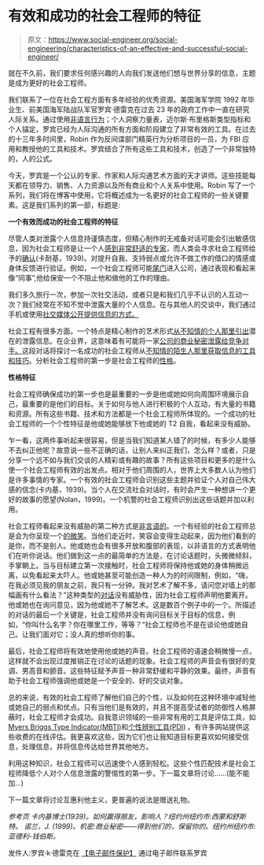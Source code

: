 # 有效和成功的社会工程师的特征

> 原文：<https://www.social-engineer.org/social-engineering/characteristics-of-an-effective-and-successful-social-engineer/>

就在不久前，我们要求任何感兴趣的人向我们发送他们想与世界分享的信息，主题是成为更好的社会工程师。

我们联系了一位在社会工程方面有多年经验的优秀资源。美国海军学院 1992 年毕业生、前美国海军陆战队军官罗宾·德雷克在过去 23 年的政府工作中一直在研究人际关系。通过使用[非语言行为](https://www.social-engineer.org/podcast/episode-032-non-verbal-human-hacking/)；个人洞察力量表，迈尔斯·布里格斯类型指标和个人锚定，罗宾已经为人际沟通的所有方面和阶段建立了非常有效的工具。在过去的十三年多时间里，Robin 作为反间谍部门精英行为分析项目的一员，为 FBI 应用和教授他的工具和技术。罗宾结合了所有这些工具和技术，创造了一个非常独特的，人的公式。

今天，罗宾是一个公认的专家、作家和人际沟通艺术方面的天才讲师。这些技能每天都在领导力、销售、人力资源以及所有商业和个人关系中使用。Robin 写了一个系列，我们将在博客中使用，它将概述成为一名更好的社会工程师的一些关键要素。这是我们系列的第一部，标题是:

**一个有效而成功的社会工程师的特征**

尽管人类对泄露个人信息持谨慎态度，但精心制作的无戒备对话可能会引出敏感信息，因为社会工程师是让一个人[感到非常舒适的专家](https://www.social-engineer.org/framework/psychological-principles/instant-rapport/)，而人类会寻求社会工程师给予的[确认](https://www.social-engineer.org/framework/influencing-others/influence-tactics/liking/)(卡耐基，1939)。对提升自我、支持弱点或允许不做工作的借口的情感或身体反馈进行验证。例如，一个社会工程师可能[尾门](https://www.social-engineer.org/framework/information-gathering/physical-methods-of-information-gathering/)进入公司，通过表现和看起来像“同事”,他给保安一个不阻止他和做他的工作的理由。

我们多久旅行一次，参加一次社交活动，或者只是和我们几乎不认识的人互动一次？我们经常在不知不觉中泄露大量的个人信息。在与其他人的交谈中，我们通过手机或使用[社交媒体公开提供信息的方式。](https://www.social-engineer.org/newsletter/6132/)

社会工程有很多方面。一个特点是精心制作的艺术形式[从不知情的个人那里引出](https://www.social-engineer.org/framework/influencing-others/elicitation/becoming-successful-elicitor/)潜在的泄露信息。在企业界，这意味着有可能将一家[公司的商业秘密泄露给竞争对手。](https://www.social-engineer.org/framework/general-discussion/categories-social-engineers/spies-espionage/)这段对话将探讨一名成功的社会工程师从[不知情的陌生人那里获取信息的工具和技巧](https://www.social-engineer.org/how-tos/gift-giving-social-engineer-style/)。分析社会工程师的第一步是社会工程师的[性格](https://www.social-engineer.org/framework/general-discussion/categories-social-engineers/)。

**性格特征**

社会工程师确保成功的第一步也是最重要的一步是他或她如何向周围环境展示自己，最重要的是他们的目标。关于如何与他人进行积极的个人互动，有大量的书籍和资源。所有这些书籍、技术和方法都是一个社会工程师所体现的。一个成功的社会工程师的一个个性特征是他或她能够放下他或她的 T2 自我，看起来没有威胁。

乍一看，这两件事听起来很容易，但是当我们知道某人错了的时候，有多少人能够不去纠正他呢？故意说一些不正确的话，让别人来纠正我们，怎么样？或者，只是分享一个远不如与我们交谈的人精彩或有趣的故事？所有这些项目和更多的是什么使一个社会工程师有效的出发点。相对于他们周围的人，世界上大多数人认为他们是许多事情的专家。一个有效的社会工程师会识别这些主题并验证个人对自己伟大感的信念(卡内基，1939)。当个人在交流社会对话时，有时会产生一种想讲一个更好的故事的愿望(Nolan，1999)。一个机警的社会工程师识别出这些话题并加以利用。

社会工程师看起来没有威胁的第二种方式是[非言语的](https://www.social-engineer.org/framework/psychological-principles/interview-interrogation/)。一个有经验的社会工程师总是会为你呈现一个[的微笑](https://www.social-engineer.org/framework/psychological-principles/microexpressions/)。当他们走近时，笑容会变得生动起来，因为他们看到的是你，而不是别人。他或她也会有很多开放和腹部的表现，以非语言的方式表明他们在听你说话。他们做到这一点的最简单的方法是，在讨论话题时，头微微倾斜，手掌朝上。当与目标建立第一次接触时，社会工程师将保持他或她的身体稍微远离，以免看起来太吓人。他或她甚至可能创造一种人为的时间限制，例如，“嗨，在我必须见我的朋友之前，我只有一分钟。我对艺术了解不多，请问您对墙上的那幅画有什么看法？”这种类型的[对话](https://www.social-engineer.org/framework/influencing-others/elicitation/becoming-successful-elicitor/)没有威胁性，因为社会工程师声明他要离开。他或她也在询问意见，因为他或她不了解艺术。这是数百个例子中的一个。所描述的对话的最后一个关键是，社会工程师并没有询问目标关于目标的信息，例如，“你叫什么名字？你在哪里工作，等等？“社会工程师也不是在谈论他或她自己。让我们面对它；没人真的想听你的事。

最后，社会工程师将有效地使用他或她的声音。社会工程师的语速会稍微慢一点，这样就不会出现过度推销正在讨论的话题的现象。社会工程师的声音会有很好的变调、男高音和颤音。这些特征赋予声音一种非常舒缓和平静的效果。最终，声音有助于社会工程师强调他或她是一个安全的、好的交谈对象。

总的来说，有效的社会工程师了解他们自己的个性，以及如何在这种环境中减轻他或她自己的弱点和优点。只有当他们是有效的，并且不提高受试者的防御性人格屏蔽时，社会工程师才会成功。自我意识领域的一些非常有用的工具是评估工具，如[Myers Briggs Type Indicator(MBTI)](http://www.myersbriggs.org/my-mbti-personality-type/mbti-basics/)和[个性辨别工具(PDI)](http://pdiprofile.com) 。有许多网站提供这些收费的在线评估。我更喜欢这些，因为它们也让我知道目标更喜欢如何接受信息，处理信息，并将信息传达给世界其他地方。

利用这种知识，社会工程师可以迅速使个人感到轻松。这些个性匹配技术是社会工程师降低个人对个人信息泄露的警惕性的第一步。下一篇文章将讨论……(能不能加…)

下一篇文章将讨论互惠利他主义，更普遍的说法是赠送礼物。

*参考页
卡内基博士(1939)。如何赢得朋友，影响人？纽约州纽约市:西蒙和舒斯特。
诺兰，J. (1999)。机密:商业秘密——得到他们的，保留你的。纽约州纽约市:亚德利-钱伯斯。*

发件人:罗宾·k·德雷克在 [【电子邮件保护】](/cdn-cgi/l/email-protection#f6a4b28493939d93b6869399869a939099849b839a97d895999b) 通过电子邮件联系罗宾